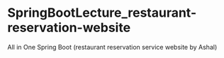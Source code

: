 # SpringBootLecture_restaurant-reservation-website
All in One Spring Boot (restaurant reservation service website by Ashal)
